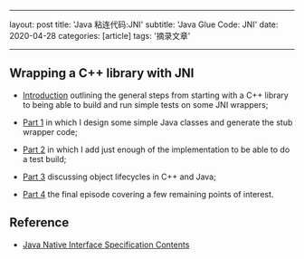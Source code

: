﻿---

layout: post
title: 'Java 粘连代码:JNI'
subtitle: 'Java Glue Code: JNI'
date: 2020-04-28
categories: [article]
tags: '摘录文章' 

---

## Wrapping a C++ library with JNI

- [Introduction](https://thebreakfastpost.com/2012/01/21/wrapping-a-c-library-with-jni-introduction/) outlining the general steps from starting with a C++ library to being able to build and run simple tests on some JNI wrappers;

- [Part 1](https://thebreakfastpost.com/2012/01/23/wrapping-a-c-library-with-jni-part-1/) in which I design some simple Java classes and generate the stub wrapper code;

- [Part 2](https://thebreakfastpost.com/2012/01/26/wrapping-a-c-library-with-jni-part-2/) in which I add just enough of the implementation to be able to do a test build;

- [Part 3](https://thebreakfastpost.com/2012/02/09/wrapping-a-c-library-with-jni-part-3/) discussing object lifecycles in C++ and Java;

- [Part 4](https://thebreakfastpost.com/2012/03/06/wrapping-a-c-library-with-jni-part-4/) the final episode covering a few remaining points of interest.

## Reference

- [Java Native Interface Specification Contents](https://docs.oracle.com/en/java/javase/14/docs/specs/jni/index.html)
